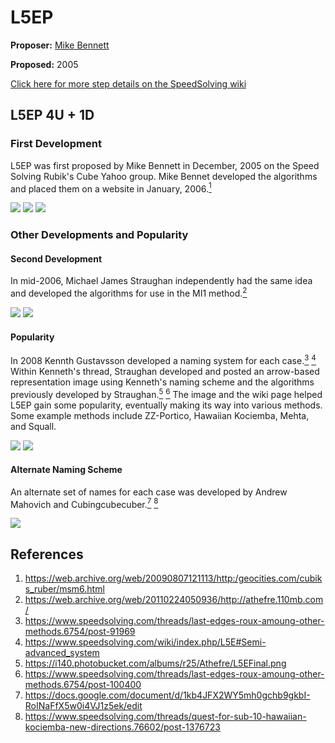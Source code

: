 # L5EP

**Proposer:** [Mike Bennett](CubingContributors/MethodDevelopers.md#bennett-mike)

**Proposed:** 2005

[Click here for more step details on the SpeedSolving wiki](https://www.speedsolving.com/wiki/index.php/L5E#L5EP)

## L5EP 4U + 1D

### First Development

L5EP was first proposed by Mike Bennett in December, 2005 on the Speed Solving Rubik's Cube Yahoo group. Mike Bennet developed the algorithms and placed them on a website in January, 2006.[<sup>1</sup>][1]

![](img/L5EP/Bennett1.png)
![](img/L5EP/Bennett2.png)
![](img/L5EP/Bennett3.png)

### Other Developments and Popularity

#### Second Development

In mid-2006, Michael James Straughan independently had the same idea and developed the algorithms for use in the MI1 method.[<sup>2</sup>][2]

![](img/L5EP/Straughan1.png)
![](img/L5EP/Straughan2.png)

#### Popularity

In 2008 Kennth Gustavsson developed a naming system for each case.[<sup>3</sup>][3] [<sup>4</sup>][4] Within Kenneth's thread, Straughan developed and posted an arrow-based representation image using Kenneth's naming scheme and the algorithms previously developed by Straughan.[<sup>5</sup>][5] [<sup>6</sup>][6] The image and the wiki page helped L5EP gain some popularity, eventually making its way into various methods. Some example methods include ZZ-Portico, Hawaiian Kociemba, Mehta, and Squall.

![](img/L5EP/Kenneth.png)
![](img/L5EP/Straughan3.png)

#### Alternate Naming Scheme

An alternate set of names for each case was developed by Andrew Mahovich and Cubingcubecuber.[<sup>7</sup>][7] [<sup>8</sup>][8]

![](img/L5EP/AlternateNames.png)

## References

1. https://web.archive.org/web/20090807121113/http:/geocities.com/cubiks_ruber/msm6.html
2. https://web.archive.org/web/20110224050936/http://athefre.110mb.com/
3. https://www.speedsolving.com/threads/last-edges-roux-amoung-other-methods.6754/post-91969
4. https://www.speedsolving.com/wiki/index.php/L5E#Semi-advanced_system
5. https://i140.photobucket.com/albums/r25/Athefre/L5EFinal.png
6. https://www.speedsolving.com/threads/last-edges-roux-amoung-other-methods.6754/post-100400
7. https://docs.google.com/document/d/1kb4JFX2WY5mh0gchb9gkbI-RoINaFfX5w0i4VJ1z5ek/edit
8. https://www.speedsolving.com/threads/quest-for-sub-10-hawaiian-kociemba-new-directions.76602/post-1376723

[1]: https://web.archive.org/web/20090807121113/http:/geocities.com/cubiks_ruber/msm6.html
[2]: https://web.archive.org/web/20110224050936/http://athefre.110mb.com/
[3]: https://www.speedsolving.com/threads/last-edges-roux-amoung-other-methods.6754/post-91969
[4]: https://www.speedsolving.com/wiki/index.php/L5E#Semi-advanced_system
[5]: https://i140.photobucket.com/albums/r25/Athefre/L5EFinal.png
[6]: https://www.speedsolving.com/threads/last-edges-roux-amoung-other-methods.6754/post-100400
[7]: https://docs.google.com/document/d/1kb4JFX2WY5mh0gchb9gkbI-RoINaFfX5w0i4VJ1z5ek/edit
[8]: https://www.speedsolving.com/threads/quest-for-sub-10-hawaiian-kociemba-new-directions.76602/post-1376723